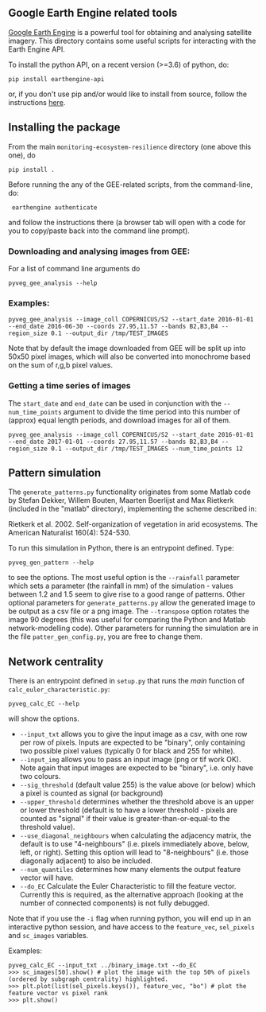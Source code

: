 ## Google Earth Engine related tools

[Google Earth Engine](https://earthengine.google.com) is a powerful tool for obtaining and analysing satellite imagery.
This directory contains some useful scripts for interacting with the Earth Engine API.

To install the python API, on a recent version (>=3.6) of python, do:
```
pip install earthengine-api
```
or, if you don't use pip and/or would like to install from source, follow the instructions [here](https://developers.google.com/earth-engine/python_install_manual).

## Installing the package

From the main `monitoring-ecosystem-resilience` directory (one above this one), do
```
pip install .
```

Before running the any of the GEE-related scripts, from the command-line, do:
```
 earthengine authenticate
```
and follow the instructions there (a browser tab will open with a code for you to copy/paste back into the command line prompt).

### Downloading and analysing images from GEE:

For a list of command line arguments do
```
pyveg_gee_analysis --help
```

### Examples:
```
pyveg_gee_analysis --image_coll COPERNICUS/S2 --start_date 2016-01-01 --end_date 2016-06-30 --coords 27.95,11.57 --bands B2,B3,B4 --region_size 0.1 --output_dir /tmp/TEST_IMAGES
```

Note that by default the image downloaded from GEE will be split up into 50x50 pixel images, which will also be
converted into monochrome based on the sum of r,g,b pixel values.

### Getting a time series of images

The ```start_date``` and ```end_date``` can be used in conjunction with the ```--num_time_points``` argument to divide the time period into this number of (approx) equal length periods, and download images for all of them.

```
pyveg_gee_analysis --image_coll COPERNICUS/S2 --start_date 2016-01-01 --end_date 2017-01-01 --coords 27.95,11.57 --bands B2,B3,B4 --region_size 0.1 --output_dir /tmp/TEST_IMAGES --num_time_points 12
```


## Pattern simulation


The ```generate_patterns.py``` functionality originates from some Matlab code by Stefan Dekker, Willem Bouten, Maarten Boerlijst and Max Rietkerk (included in the "matlab" directory), implementing the scheme described in:

Rietkerk et al. 2002. Self-organization of vegetation in arid ecosystems. The American Naturalist 160(4): 524-530.

To run this simulation in Python, there is an entrypoint defined.  Type:
```
pyveg_gen_pattern --help
```
to see the options.  The most useful option is the `--rainfall` parameter which sets a parameter (the rainfall in mm) of the simulation - values between 1.2 and 1.5 seem to give rise to a good range of patterns.
Other optional parameters for `generate_patterns.py` allow the generated image to be output as a csv file or a png image.  The `--transpose` option rotates the image 90 degrees (this was useful for comparing the Python and Matlab network-modelling code).
Other parameters for running the simulation are in the file `patter_gen_config.py`, you are free to change them.


## Network centrality

There is an entrypoint defined in `setup.py` that runs the *main* function of `calc_euler_characteristic.py`:
```
pyveg_calc_EC --help
```
will show the options.

* `--input_txt` allows you to give the input image as a csv, with one row per row of pixels.  Inputs are expected to be "binary", only containing two possible pixel values (typically 0 for black and 255 for white).
* `--input_img` allows you to pass an input image (png or tif work OK).  Note again that input images are expected to be "binary", i.e. only have two colours.
* `--sig_threshold` (default value 255) is the value above (or below) which a pixel is counted as signal (or background)
* `--upper_threshold` determines whether the threshold above is an upper or lower threshold (default is to have a lower threshold - pixels are counted as "signal" if their value is greater-than-or-equal-to the threshold value).
* `--use_diagonal_neighbours` when calculating the adjacency matrix, the default is to use "4-neighbours" (i.e. pixels immediately above, below, left, or right).  Setting this option will lead to "8-neighbours" (i.e. those diagonally adjacent) to also be included.
* `--num_quantiles` determines how many elements the output feature vector will have.
* `--do_EC` Calculate the Euler Characteristic to fill the feature vector.  Currently this is required, as the alternative approach (looking at the number of connected components) is not fully debugged.

Note that if you use the `-i` flag when running python, you will end up in an interactive python session, and have access to the `feature_vec`, `sel_pixels` and `sc_images` variables.

Examples:
```
pyveg_calc_EC --input_txt ../binary_image.txt --do_EC
>>> sc_images[50].show() # plot the image with the top 50% of pixels (ordered by subgraph centrality) highlighted.
>>> plt.plot(list(sel_pixels.keys()), feature_vec, "bo") # plot the feature vector vs pixel rank
>>> plt.show()
```
